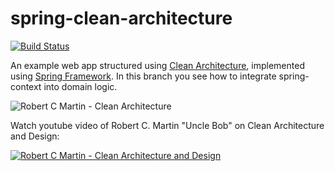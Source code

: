 # spring-clean-architecture

[![Build Status](https://travis-ci.org/coi-gov-pl/spring-clean-architecture.svg?branch=develop)](https://travis-ci.org/coi-gov-pl/spring-clean-architecture)

An example web app structured using [Clean Architecture][clean-arch],
implemented using [Spring Framework][spring]. In this branch you see how to integrate spring-context into domain logic.

![Robert C Martin - Clean Architecture](http://i.imgur.com/WkBAATy.png)

Watch youtube video of Robert C. Martin "Uncle Bob" on Clean Architecture and Design:

[![Robert C Martin - Clean Architecture and Design](https://img.youtube.com/vi/Nsjsiz2A9mg/0.jpg)](https://www.youtube.com/watch?v=Nsjsiz2A9mg)

[clean-arch]: https://8thlight.com/blog/uncle-bob/2012/08/13/the-clean-architecture.html
[spring]: https://projects.spring.io/spring-framework/
